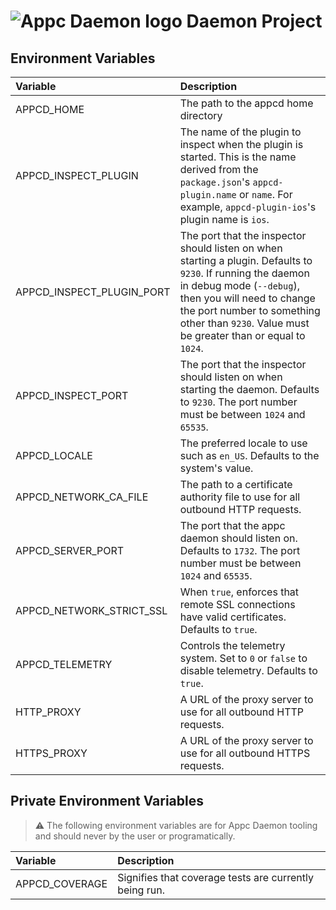 # ![Appc Daemon logo](images/appc-daemon.png) Daemon Project

## Environment Variables

| Variable                  | Description                                                          |
| :------------------------ | :------------------------------------------------------------------- |
| APPCD_HOME                | The path to the appcd home directory |
| APPCD_INSPECT_PLUGIN      | The name of the plugin to inspect when the plugin is started. This is the name derived from the `package.json`'s `appcd-plugin.name` or `name`. For example, `appcd-plugin-ios`'s plugin name is `ios`. |
| APPCD_INSPECT_PLUGIN_PORT | The port that the inspector should listen on when starting a plugin. Defaults to `9230`. If running the daemon in debug mode (`--debug`), then you will need to change the port number to something other than `9230`. Value must be greater than or equal to `1024`. |
| APPCD_INSPECT_PORT        | The port that the inspector should listen on when starting the daemon. Defaults to `9230`. The port number must be between `1024` and `65535`. |
| APPCD_LOCALE              | The preferred locale to use such as `en_US`. Defaults to the system's value. |
| APPCD_NETWORK_CA_FILE     | The path to a certificate authority file to use for all outbound HTTP requests. |
| APPCD_SERVER_PORT         | The port that the appc daemon should listen on. Defaults to `1732`. The port number must be between `1024` and `65535`. |
| APPCD_NETWORK_STRICT_SSL  | When `true`, enforces that remote SSL connections have valid certificates. Defaults to `true`. |
| APPCD_TELEMETRY           | Controls the telemetry system. Set to `0` or `false` to disable telemetry. Defaults to `true`. |
| HTTP_PROXY                | A URL of the proxy server to use for all outbound HTTP requests. |
| HTTPS_PROXY               | A URL of the proxy server to use for all outbound HTTPS requests. |

## Private Environment Variables

> :warning: The following environment variables are for Appc Daemon tooling and should never by the
> user or programatically.

| Variable                  | Description                                                          |
| :------------------------ | :------------------------------------------------------------------- |
| APPCD_COVERAGE            | Signifies that coverage tests are currently being run.               |
